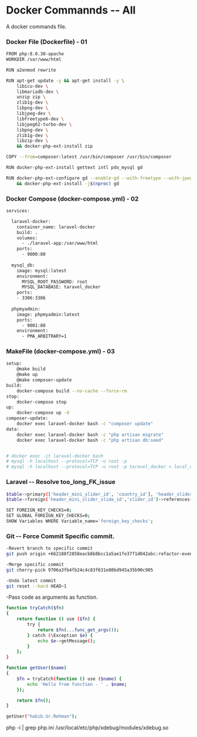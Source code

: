 
# Docker Commannds -- All

A docker commands file.

### Docker File (Dockerfile) - 01
```bash
FROM php:8.0.30-apache
WORKDIR /var/www/html

RUN a2enmod rewrite

RUN apt-get update -y && apt-get install -y \
    libicu-dev \
    libmariadb-dev \
    unzip zip \
    zlib1g-dev \
    libpng-dev \
    libjpeg-dev \
    libfreetype6-dev \
    libjpeg62-turbo-dev \
    libpng-dev \
    zlib1g-dev \
    libzip-dev \
    && docker-php-ext-install zip

COPY --from=composer:latest /usr/bin/composer /usr/bin/composer

RUN docker-php-ext-install gettext intl pdo_mysql gd

RUN docker-php-ext-configure gd --enable-gd --with-freetype --with-jpeg \
    && docker-php-ext-install -j$(nproc) gd
```

### Docker Compose (docker-compose.yml) - 02
```bash
services:

  laravel-docker:
    container_name: laravel-docker
    build: .
    volumes:
      - ./laravel-app:/var/www/html
    ports:
      - 9000:80
  
  mysql_db:
    image: mysql:latest
    environment:
      MYSQL_ROOT_PASSWORD: root
      MYSQL_DATABASE: taravel_docker
    ports:
    - 3306:3306
  
  phpmyadmin:
    image: phpmyadmin:latest
    ports:
      - 9001:80
    environment:
      - PMA_ARBITRARY=1
```
### MakeFile (docker-compose.yml) - 03
```bash
setup:
	@make build
	@make up 
	@make composer-update
build:
	docker-compose build --no-cache --force-rm
stop:
	docker-compose stop
up:
	docker-compose up -d
composer-update:
	docker exec laravel-docker bash -c "composer update"
data:
	docker exec laravel-docker bash -c "php artisan migrate"
	docker exec laravel-docker bash -c "php artisan db:seed"


# docker exec -it laravel-docker bash
# mysql -h localhost --protocol=TCP -u root -p
# mysql -h localhost --protocol=TCP -u root -p taravel_docker < local_dbname
```


### Laravel -- Resolve too_long_FK_issue
```bash
$table->primary(['header_mini_slider_id', 'country_id'], 'header_slider_id_country_id');
$table->foreign('header_mini_slider_slide_id','slider_id')->references('id')->on('header_mini_slider_slides');

SET FOREIGN_KEY_CHECKS=0;
SET GLOBAL FOREIGN_KEY_CHECKS=0;
SHOW Variables WHERE Variable_name='foreign_key_checks';
```
### Git -- Force Commit Specific commit.
```bash
-Revert branch to specific commit
git push origin +662188f2858eacb8b8bcc1a5ae1fe37f1d042abc:refactor-event-module

-Merge specific commit
git cherry-pick 9706a3fb4fb24c4c83f631e80bd945a35b90c905

-Undo latest commit
git reset --hard HEAD~1
```
-Pass code as arguments as function.
```bash
function tryCatch($fn)
{
    return function () use ($fn) {
        try {
            return $fn(...func_get_args());
        } catch (\Exception $e) {
            echo $e->getMessage();
        }
    };
}

function getUser($name)
{
    $fn = tryCatch(function () use ($name) {
        echo 'Hello from function - ' . $name;
    });

    return $fn();
}

getUser("habib.Ur.Rehman");
```







php -i | grep php.ini
/usr/local/etc/php/xdebug/modules/xdebug.so

